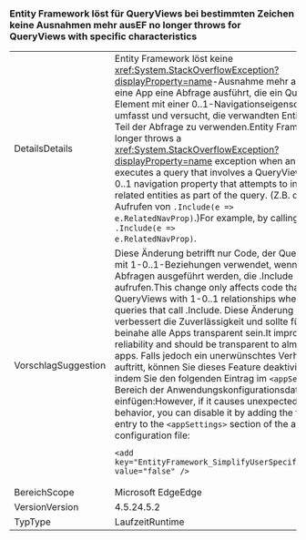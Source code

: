 ### <a name="ef-no-longer-throws-for-queryviews-with-specific-characteristics"></a><span data-ttu-id="5296b-101">Entity Framework löst für QueryViews bei bestimmten Zeichen keine Ausnahmen mehr aus</span><span class="sxs-lookup"><span data-stu-id="5296b-101">EF no longer throws for QueryViews with specific characteristics</span></span>

|   |   |
|---|---|
|<span data-ttu-id="5296b-102">Details</span><span class="sxs-lookup"><span data-stu-id="5296b-102">Details</span></span>|<span data-ttu-id="5296b-103">Entity Framework löst keine <xref:System.StackOverflowException?displayProperty=name>-Ausnahme mehr aus, wenn eine App eine Abfrage ausführt, die ein QueryView-Element mit einer 0..1-Navigationseigenschaft umfasst und versucht, die verwandten Entitäten als Teil der Abfrage zu verwenden.</span><span class="sxs-lookup"><span data-stu-id="5296b-103">Entity Framework no longer throws a <xref:System.StackOverflowException?displayProperty=name> exception when an app executes a query that involves a QueryView with a 0..1 navigation property that attempts to include the related entities as part of the query.</span></span> <span data-ttu-id="5296b-104">(Z.B. durch Aufrufen von <code>.Include(e =&gt; e.RelatedNavProp)</code>.)</span><span class="sxs-lookup"><span data-stu-id="5296b-104">For example, by calling <code>.Include(e =&gt; e.RelatedNavProp)</code>.</span></span>|
|<span data-ttu-id="5296b-105">Vorschlag</span><span class="sxs-lookup"><span data-stu-id="5296b-105">Suggestion</span></span>|<span data-ttu-id="5296b-106">Diese Änderung betrifft nur Code, der QueryViews mit 1-0..1-Beziehungen verwendet, wenn Abfragen ausgeführt werden, die .Include aufrufen.</span><span class="sxs-lookup"><span data-stu-id="5296b-106">This change only affects code that uses QueryViews with 1-0..1 relationships when running queries that call .Include.</span></span> <span data-ttu-id="5296b-107">Diese Änderung verbessert die Zuverlässigkeit und sollte für beinahe alle Apps transparent sein.</span><span class="sxs-lookup"><span data-stu-id="5296b-107">It improves reliability and should be transparent to almost all apps.</span></span> <span data-ttu-id="5296b-108">Falls jedoch ein unerwünschtes Verhalten auftritt, können Sie dieses Feature deaktivieren, indem Sie den folgenden Eintrag im <code>&lt;appSettings&gt;</code>-Bereich der Anwendungskonfigurationsdatei einfügen:</span><span class="sxs-lookup"><span data-stu-id="5296b-108">However, if it causes unexpected behavior, you can disable it by adding the following entry to the <code>&lt;appSettings&gt;</code> section of the app's configuration file:</span></span><pre><code class="lang-xml">&lt;add key=&quot;EntityFramework_SimplifyUserSpecifiedViews&quot; value=&quot;false&quot; /&gt;&#13;&#10;</code></pre>|
|<span data-ttu-id="5296b-109">Bereich</span><span class="sxs-lookup"><span data-stu-id="5296b-109">Scope</span></span>|<span data-ttu-id="5296b-110">Microsoft Edge</span><span class="sxs-lookup"><span data-stu-id="5296b-110">Edge</span></span>|
|<span data-ttu-id="5296b-111">Version</span><span class="sxs-lookup"><span data-stu-id="5296b-111">Version</span></span>|<span data-ttu-id="5296b-112">4.5.2</span><span class="sxs-lookup"><span data-stu-id="5296b-112">4.5.2</span></span>|
|<span data-ttu-id="5296b-113">Typ</span><span class="sxs-lookup"><span data-stu-id="5296b-113">Type</span></span>|<span data-ttu-id="5296b-114">Laufzeit</span><span class="sxs-lookup"><span data-stu-id="5296b-114">Runtime</span></span>|

